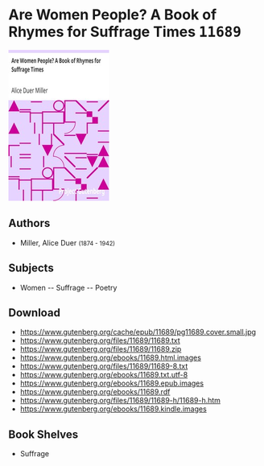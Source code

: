 # Are Women People? A Book of Rhymes for Suffrage Times <kbd>11689</kbd>

![](./cover.medium.jpg "")

## Authors


 - Miller, Alice Duer <small>(1874 - 1942)</small>

## Subjects


 - Women -- Suffrage -- Poetry

## Download


 - https://www.gutenberg.org/cache/epub/11689/pg11689.cover.small.jpg
 - https://www.gutenberg.org/files/11689/11689.txt
 - https://www.gutenberg.org/files/11689/11689.zip
 - https://www.gutenberg.org/ebooks/11689.html.images
 - https://www.gutenberg.org/files/11689/11689-8.txt
 - https://www.gutenberg.org/ebooks/11689.txt.utf-8
 - https://www.gutenberg.org/ebooks/11689.epub.images
 - https://www.gutenberg.org/ebooks/11689.rdf
 - https://www.gutenberg.org/files/11689/11689-h/11689-h.htm
 - https://www.gutenberg.org/ebooks/11689.kindle.images

## Book Shelves


 - Suffrage
